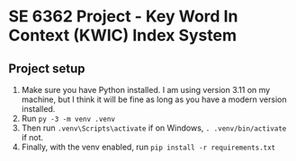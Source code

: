 # SE 6362 Project - Key Word In Context (KWIC) Index System

## Project setup

1. Make sure you have Python installed. I am using version 3.11 on my machine, but I think it will be fine as long as you have a modern version installed.
2. Run `py -3 -m venv .venv`
3. Then run `.venv\Scripts\activate` if on Windows, `. .venv/bin/activate` if not.
4. Finally, with the venv enabled, run `pip install -r requirements.txt`
